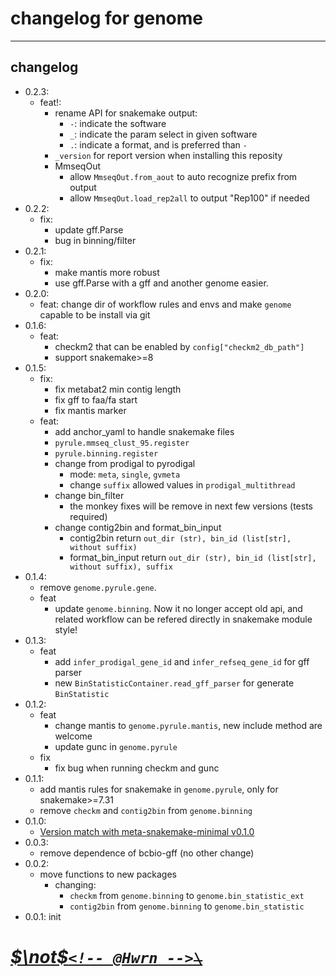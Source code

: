 <!--
 * @Date: 2023-08-07 15:18:41
 * @LastEditors: hwrn hwrn.aou@sjtu.edu.cn
 * @LastEditTime: 2024-04-27 00:29:27
 * @FilePath: /genome/changelog.md
 * @Description:
-->

changelog for genome
====================

---

## changelog

- 0.2.3:
  - feat!:
    - rename API for snakemake output:
      - `-`: indicate the software
      - `_`: indicate the param select in given software
      - `.`: indicate a format, and is preferred than `-`
    - `_version` for report version when installing this reposity
    - MmseqOut
      - allow `MmseqOut.from_aout` to auto recognize prefix from output
      - allow `MmseqOut.load_rep2all` to output "Rep100" if needed
- 0.2.2:
  - fix:
    - update gff.Parse
    - bug in binning/filter
- 0.2.1:
  - fix:
    - make mantis more robust
    - use gff.Parse with a gff and another genome easier.
- 0.2.0:
  - feat: change dir of workflow rules and envs and make `genome` capable to be install via git
- 0.1.6:
  - feat:
    - checkm2 that can be enabled by `config["checkm2_db_path"]`
    - support snakemake>=8
- 0.1.5:
  - fix:
    - fix metabat2 min contig length
    - fix gff to faa/fa start
    - fix mantis marker
  - feat:
    - add anchor_yaml to handle snakemake files
    - `pyrule.mmseq_clust_95.register`
    - `pyrule.binning.register`
    - change from prodigal to pyrodigal
      - mode: `meta`, `single`, `gvmeta`
      - change `suffix` allowed values in `prodigal_multithread`
    - change bin_filter
      - the monkey fixes will be remove in next few versions (tests required)
    - change contig2bin and format_bin_input
      - contig2bin return `out_dir (str), bin_id (list[str], without suffix)`
      - format_bin_input return
          `out_dir (str), bin_id (list[str], without suffix), suffix`
- 0.1.4:
  - remove `genome.pyrule.gene`.
  - feat
    - update `genome.binning`. Now it no longer accept old api, and related workflow can be refered directly in snakemake module style!
- 0.1.3:
  - feat
    - add `infer_prodigal_gene_id` and `infer_refseq_gene_id` for gff parser
    - new `BinStatisticContainer.read_gff_parser` for generate `BinStatistic`
- 0.1.2:
  - feat
    - change mantis to `genome.pyrule.mantis`, new include method are welcome
    - update gunc in `genome.pyrule`
  - fix
    - fix bug when running checkm and gunc
- 0.1.1:
  - add mantis rules for snakemake in `genome.pyrule`, only for snakemake>=7.31
  - remove `checkm` and `contig2bin` from `genome.binning`
- 0.1.0:
  - [Version match with meta-snakemake-minimal v0.1.0](http://202.120.45.162:12080/Metabolic_Modeling/genome/releases/tag/version-0.1.0)
- 0.0.3:
  - remove dependence of bcbio-gff (no other change)
- 0.0.2:
  - move functions to new packages
    - changing:
      - `checkm` from `genome.binning` to `genome.bin_statistic_ext`
      - `contig2bin` from `genome.binning` to `genome.bin_statistic`
- 0.0.1: init

# [***$\not$`<!-- @Hwrn -->`*~~`\`~~**](README.md)
